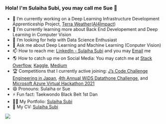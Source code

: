 ### Hola! I'm Sulaiha Subi, you may call me Sue 👋

<!--
**sulaihasubi/sulaihasubi** is a ✨ _special_ ✨ repository because its `README.md` (this file) appears on your GitHub profile.
-->

- 🔭 I’m currently working on a Deep Learning Infrastructure Development Apprenticeship Project, [Terra Weather](http://terra-weather.com/)([AI4Impact](https://ai4impact.org/)) 
- 🌱 I’m currently learning more about Back End Developement and Deep Learning in Computer Vision
- 🤔 I’m looking for help with Data Science Enthusiast
- 💬 Ask me about Deep Learning and Machine Learning (Conputer Vision)
- 📫 How to reach me: [LinkedIn - Sulaiha Subi](https://www.linkedin.com/in/sulaihasubi/) and you may [Email](ssulaihasubi@gmail.com) me
- 🌎 How to catch up me on Social Media: You may catch me at [Stack Overflow](https://stackoverflow.com/users/14798929/sulaiha-subi), [Kaggle](http://kaggle.com/sulaihasubi), [Medium](http://medium.com/@ssulaihasubi)
- 🏆 Competitions that I currently active joining: [J’s Code Challenge Engineering in Japan](https://job.connectiu.com/en/plus/event/BE00020191/details/?ref=100460&utm_campaign=100460&utm_medium=display&utm_source=facebook), [4th Annual WiDS Datathone Challenge](https://www.widsconference.org/blog_archive/announcing-the-4th-annual-wids-datathon-challenge-identifying-diabetes-condition-to-provide-better-care-for-icu-patients?fbclid=IwAR3XL7BG9qUFNTWbcPzTtWCDZpnoNNosYLfEY5ApkxIIghEg0MBqOE0pMqY), and [Microsoft Azure Virtual Hackathon 2021](https://discover-ai-with-microsoft.agorize.com/en/challenges/msazurevirtualhack-2021)
- 😄 Pronouns: Sulaiha or Sue
- ⚡ Fun fact: Taekwondo Black Belt 1st Dan
- 👩‍💻 My Portfolio: [Sulaiha Subi](https://sulaihasubi.github.io/)
- 🧕 My CV: [Sulaiha Subi](https://drive.google.com/file/d/1IB-uKPZiUwemx10jrcN5PhdISWEwIeET/view) 


<div id="over" style="position:absolute; width:200%; height:100%">
<img src = "https://github-readme-stats.vercel.app/api?username=sulaihasubi&&show_icons=true&title_color=ffffff&icon_color=ffdb58&text_color=daf7dc&bg_color=151515">
</div>
